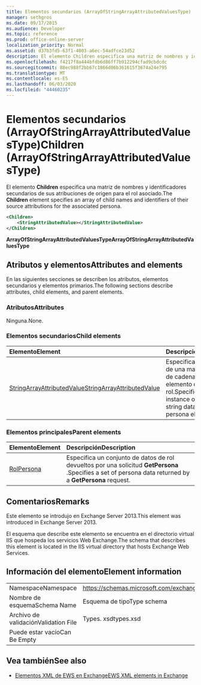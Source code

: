 ```yaml
---
title: Elementos secundarios (ArrayOfStringArrayAttributedValuesType)
manager: sethgros
ms.date: 09/17/2015
ms.audience: Developer
ms.topic: reference
ms.prod: office-online-server
localization_priority: Normal
ms.assetid: d37b3fd5-63f1-4003-a6ec-54adfce23d52
description: El elemento Children especifica una matriz de nombres y identificadores secundarios de sus atribuciones de origen para el rol asociado.
ms.openlocfilehash: f4217f8a444bfdb6d86ff7b912294cfad9cbdcdc
ms.sourcegitcommit: 88ec988f2bb67c1866d06b361615f3674a24e795
ms.translationtype: MT
ms.contentlocale: es-ES
ms.lasthandoff: 06/03/2020
ms.locfileid: "44460235"
---
```

# <a name="children-arrayofstringarrayattributedvaluestype"></a><span data-ttu-id="4d255-103">Elementos secundarios (ArrayOfStringArrayAttributedValuesType)</span><span class="sxs-lookup"><span data-stu-id="4d255-103">Children (ArrayOfStringArrayAttributedValuesType)</span></span>

<span data-ttu-id="4d255-104">El elemento **Children** especifica una matriz de nombres y identificadores secundarios de sus atribuciones de origen para el rol asociado.</span><span class="sxs-lookup"><span data-stu-id="4d255-104">The **Children** element specifies an array of child names and identifiers of their source attributions for the associated persona.</span></span> 
  
```XML
<Children>
    <StringAttributedValue></StringAttributedValue>
</Children>
```

 <span data-ttu-id="4d255-105">**ArrayOfStringArrayAttributedValuesType**</span><span class="sxs-lookup"><span data-stu-id="4d255-105">**ArrayOfStringArrayAttributedValuesType**</span></span>
## <a name="attributes-and-elements"></a><span data-ttu-id="4d255-106">Atributos y elementos</span><span class="sxs-lookup"><span data-stu-id="4d255-106">Attributes and elements</span></span>

<span data-ttu-id="4d255-107">En las siguientes secciones se describen los atributos, elementos secundarios y elementos primarios.</span><span class="sxs-lookup"><span data-stu-id="4d255-107">The following sections describe attributes, child elements, and parent elements.</span></span>
  
### <a name="attributes"></a><span data-ttu-id="4d255-108">Atributos</span><span class="sxs-lookup"><span data-stu-id="4d255-108">Attributes</span></span>

<span data-ttu-id="4d255-109">Ninguna.</span><span class="sxs-lookup"><span data-stu-id="4d255-109">None.</span></span>
  
### <a name="child-elements"></a><span data-ttu-id="4d255-110">Elementos secundarios</span><span class="sxs-lookup"><span data-stu-id="4d255-110">Child elements</span></span>

|<span data-ttu-id="4d255-111">**Elemento**</span><span class="sxs-lookup"><span data-stu-id="4d255-111">**Element**</span></span>|<span data-ttu-id="4d255-112">**Descripción**</span><span class="sxs-lookup"><span data-stu-id="4d255-112">**Description**</span></span>|
|:-----|:-----|
|[<span data-ttu-id="4d255-113">StringArrayAttributedValue</span><span class="sxs-lookup"><span data-stu-id="4d255-113">StringArrayAttributedValue</span></span>](stringarrayattributedvalue.md) <br/> |<span data-ttu-id="4d255-114">Especifica una instancia de una matriz de datos de cadena para un elemento de rol.</span><span class="sxs-lookup"><span data-stu-id="4d255-114">Specifies an instance of an array of string data for a persona element.</span></span>  <br/> |
   
### <a name="parent-elements"></a><span data-ttu-id="4d255-115">Elementos principales</span><span class="sxs-lookup"><span data-stu-id="4d255-115">Parent elements</span></span>

|<span data-ttu-id="4d255-116">**Elemento**</span><span class="sxs-lookup"><span data-stu-id="4d255-116">**Element**</span></span>|<span data-ttu-id="4d255-117">**Descripción**</span><span class="sxs-lookup"><span data-stu-id="4d255-117">**Description**</span></span>|
|:-----|:-----|
|[<span data-ttu-id="4d255-118">Rol</span><span class="sxs-lookup"><span data-stu-id="4d255-118">Persona</span></span>](persona.md) <br/> |<span data-ttu-id="4d255-119">Especifica un conjunto de datos de rol devueltos por una solicitud **GetPersona** .</span><span class="sxs-lookup"><span data-stu-id="4d255-119">Specifies a set of persona data returned by a **GetPersona** request.</span></span>  <br/> |
   
## <a name="remarks"></a><span data-ttu-id="4d255-120">Comentarios</span><span class="sxs-lookup"><span data-stu-id="4d255-120">Remarks</span></span>

<span data-ttu-id="4d255-121">Este elemento se introdujo en Exchange Server 2013.</span><span class="sxs-lookup"><span data-stu-id="4d255-121">This element was introduced in Exchange Server 2013.</span></span>
  
<span data-ttu-id="4d255-122">El esquema que describe este elemento se encuentra en el directorio virtual IIS que hospeda los servicios Web Exchange.</span><span class="sxs-lookup"><span data-stu-id="4d255-122">The schema that describes this element is located in the IIS virtual directory that hosts Exchange Web Services.</span></span>
  
## <a name="element-information"></a><span data-ttu-id="4d255-123">Información del elemento</span><span class="sxs-lookup"><span data-stu-id="4d255-123">Element information</span></span>

|||
|:-----|:-----|
|<span data-ttu-id="4d255-124">Namespace</span><span class="sxs-lookup"><span data-stu-id="4d255-124">Namespace</span></span>  <br/> |https://schemas.microsoft.com/exchange/services/2006/types  <br/> |
|<span data-ttu-id="4d255-125">Nombre de esquema</span><span class="sxs-lookup"><span data-stu-id="4d255-125">Schema Name</span></span>  <br/> |<span data-ttu-id="4d255-126">Esquema de tipo</span><span class="sxs-lookup"><span data-stu-id="4d255-126">Type schema</span></span>  <br/> |
|<span data-ttu-id="4d255-127">Archivo de validación</span><span class="sxs-lookup"><span data-stu-id="4d255-127">Validation File</span></span>  <br/> |<span data-ttu-id="4d255-128">Types. xsd</span><span class="sxs-lookup"><span data-stu-id="4d255-128">types.xsd</span></span>  <br/> |
|<span data-ttu-id="4d255-129">Puede estar vacío</span><span class="sxs-lookup"><span data-stu-id="4d255-129">Can Be Empty</span></span>  <br/> ||
   
## <a name="see-also"></a><span data-ttu-id="4d255-130">Vea también</span><span class="sxs-lookup"><span data-stu-id="4d255-130">See also</span></span>



- [<span data-ttu-id="4d255-131">Elementos XML de EWS en Exchange</span><span class="sxs-lookup"><span data-stu-id="4d255-131">EWS XML elements in Exchange</span></span>](ews-xml-elements-in-exchange.md)

